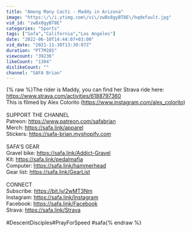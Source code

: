 ```yaml
---
title: "Among Many Cacti - Maddy in Arizona"
image: "https:\/\/i.ytimg.com\/vi\/zwBx8gyBT8E\/hqdefault.jpg"
vid_id: "zwBx8gyBT8E"
categories: "Sports"
tags: ["Safa","California","Los Angeles"]
date: "2022-06-10T14:44:07+03:00"
vid_date: "2021-11-30T13:30:07Z"
duration: "PT7M28S"
viewcount: "39236"
likeCount: "1304"
dislikeCount: ""
channel: "SAFA Brian"
---
```

{% raw %}The rider is Maddy, you can find her Strava ride here: <a rel="nofollow" target="blank" href="https://www.strava.com/activities/6188797360">https://www.strava.com/activities/6188797360</a><br />This is filmed by Alex Colorito (<a rel="nofollow" target="blank" href="https://www.instagram.com/alex_colorito)">https://www.instagram.com/alex_colorito)</a><br /><br />SUPPORT THE CHANNEL <br />Patreon: <a rel="nofollow" target="blank" href="https://www.patreon.com/safabrian">https://www.patreon.com/safabrian</a><br />Merch: <a rel="nofollow" target="blank" href="https://safa.link/apparel">https://safa.link/apparel</a><br />Stickers: <a rel="nofollow" target="blank" href="https://safa-brian.myshopify.com">https://safa-brian.myshopify.com</a><br /><br />SAFA'S GEAR<br />Gravel bike: <a rel="nofollow" target="blank" href="https://safa.link/Addict-Gravel">https://safa.link/Addict-Gravel</a><br />Kit: <a rel="nofollow" target="blank" href="https://safa.link/pedalmafia">https://safa.link/pedalmafia</a><br />Computer: <a rel="nofollow" target="blank" href="https://safa.link/hammerhead">https://safa.link/hammerhead</a><br />Gear list: <a rel="nofollow" target="blank" href="https://safa.link/GearList">https://safa.link/GearList</a><br /><br />CONNECT<br />Subscribe: <a rel="nofollow" target="blank" href="https://bit.ly/2wMT3Nm">https://bit.ly/2wMT3Nm</a><br />Instagram: <a rel="nofollow" target="blank" href="https://safa.link/Instagram">https://safa.link/Instagram</a><br />Facebook: <a rel="nofollow" target="blank" href="https://safa.link/Facebook">https://safa.link/Facebook</a><br />Strava: <a rel="nofollow" target="blank" href="https://safa.link/Strava">https://safa.link/Strava</a><br /><br />#DescentDisciples​ #PrayForSpeed​ #safa{% endraw %}
